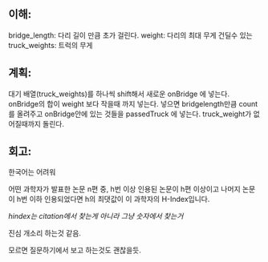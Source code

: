 ## 이해: 


bridge_length: 다리 길이 만큼 초가 걸린다.
weight: 다리의 최대 무게 건딜수 있는 
truck_weights: 트럭의 무게


## 계획:

대기 배열(truck_weights)를 하나씩 shift해서 새로운 onBridge 에 넣는다.
onBridge의 합이 weight 보다 작을때 까지 넣는다.
넣으면 bridgelength만큼 count를 올려주고 onBridge안에 있는 것들을 passedTruck 에 넣는다. 
truck_weight가 없어질때까지 돌린다.


## 회고: 

한국어는 어려워

어떤 과학자가 발표한 논문 n편 중, h번 이상 인용된 논문이 h편 이상이고 나머지 논문이 h번 이하 인용되었다면 h의 최댓값이 이 과학자의 H-Index입니다.

*hindex는 citation에서 찾는게 아니라 그냥 숫자에서 찾는거*

진심 개소리 하는것 같음.

모르면 질문하기에서 보고 하는것도 괜찮을듯.